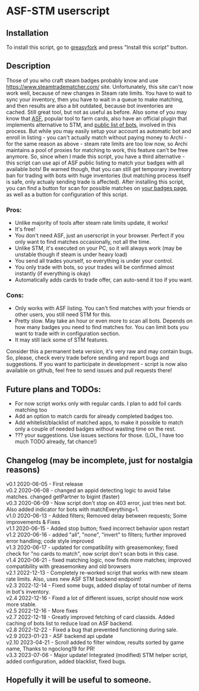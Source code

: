 # ASF-STM userscript

## Installation

To install this script, go to [greasyfork](https://greasyfork.org/en/scripts/404754-asf-stm) and press "Install this script" button.

## Description

Those of you who craft steam badges probably know and use https://www.steamtradematcher.com/ site.
Unfortunately, this site can't now work well, because of new changes in Steam rate limits. You have to wait to sync your inventory, then you have to wait in a queue to make matching, and then results are also a bit outdated, because bot inventories are cached. Still great tool, but not as useful as before.
Also some of you may know that [ASF](https://github.com/JustArchiNET/ArchiSteamFarm/), popular tool to farm cards, also have an official plugin that implements alternative to STM, and [public list of bots](https://asf.justarchi.net/STM), involved in this process. But while you may easily setup your account as automatic bot and enroll in listing - you can't actually match without paying money to Archi - for the same reason as above - steam rate limits are too low now, so Archi maintains a pool of proxies for matching to work, this feature can't be free anymore.
So, since when I made this script, you have a third alternative - this script can use api of ASF public listing to match your badges with all available bots! Be warned though, that you can still get temporary inventory ban for trading with bots with huge inventories (but matching process itself is safe, only actualy sending trade is affected). After installing this script, you can find a button for scan for possible matches on [your badges page](https://steamcommunity.com/my/badges/), as well as a button for configuration of this script.

### Pros:

-   Unlike majority of tools after steam rate limits update, it works!
-   It's free!
-   You don't need ASF, just an userscript in your browser. Perfect if you only want to find matches occasionally, not all the time.
-   Unlike STM, it's executed on your PC, so it will always work (may be unstable though if steam is under heavy load)
-   You send all trades yourself, so everything is under your control.
-   You only trade with bots, so your trades will be confirmed almost instantly (if everything is okay)
-   Automatically adds cards to trade offer, can auto-send it too if you want.

### Cons:

-   Only works with ASF listing. You can't find matches with your friends or other users, you still need STM for this.
-   Pretty slow. May take an hour or even more to scan all bots. Depends on how many badges you need to find matches for. You can limit bots you want to trade with in configuration section.
-   It may still lack some of STM features.

Consider this a permanent beta version, it's very raw and may contain bugs. So, please, check every trade before sending and report bugs and suggestions.
If you want to participate in development - script is now also available on github, feel free to send issues and pull requests there!

## Future plans and TODOs:

-   For now script works only with regular cards. I plan to add foil cards matching too
-   Add an option to match cards for already completed badges too.
-   Add whitelist/blacklist of matched apps, to make it possible to match only a couple of needed badges without wasting time on the rest.
-   ??? your suggestions. Use issues sections for those. (LOL, I have too much TODO already, fat chance!)

## Changelog (may be incomplete, just for nostalgia reasons)

v0.1 2020-06-05 - First release</br>
v0.2 2020-06-08 - changed an appid detecting logic to avoid false matches. changed getPartner to bigint (faster)</br>
v0.3 2020-06-09 - Now script don't stop on 403 error, just tries next bot. Also added indicator for bots with matchEverything=1.</br>
v1.0 2020-06-13 - Added filters; Removed delay between requests; Some improvements & Fixes</br>
v1.1 2020-06-15 - Added stop button; fixed incorrect behavior upon restart</br>
v1.2 2020-06-16 - added "all", "none", "invert" to filters; further improved error handling; code style improved</br>
v1.3 2020-06-17 - updated for compatibility with greasemonkey; fixed check for "no cards to match", now script don't scan bots in this case.</br>
v1.4 2020-06-21 - fixed matching logic, now finds more matches; improved compatibility with greasemonkey and old browsers</br>
v2.1 2022-12-13 - Completely re-worked script that works with new steam rate limits. Also, uses new ASF STM backend endpoint!</br>
v2.3 2022-12-14 - Fixed some bugs, added display of total number of items in bot's inventory.</br>
v2.4 2022-12-16 - Fixed a lot of different issues, script should now work more stable.</br>
v2.5 2022-12-16 - More fixes</br>
v2.7 2022-12-18 - Greatly improved fetching of card classids. Added caching of bots list to reduce load on ASF backend.</br>
v2.8 2022-12-22 - Fixed a bug that prevented functioning during sale.</br>
v2.9 2023-01-23 - ASF backend api update</br>
v2.10 2023-04-21 - Scroll added to filter window, results sorted by game name, Thanks to ngoclong19 for PR!</br>
v3.3 2023-07-06 - Major update! Integrated (modified) STM helper script, added configuration, added blacklist, fixed bugs.</br>

## Hopefully it will be useful to someone.
